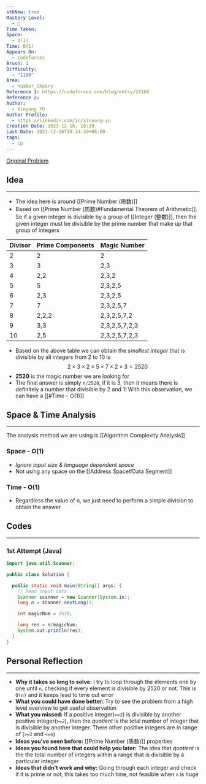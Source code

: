 ```yaml
---
sthNew: true
Mastery Level:
  - 📘
Time Taken: 
Space:
  - O(1)
Time: O(1)
Appears On:
  - Codeforces
Brush: 1
Difficulty:
  - "1100"
Area:
  - number_theory
Reference 1: https://codeforces.com/blog/entry/24160
Reference 2: 
Author:
  - Xinyang YU
Author Profile:
  - https://linkedin.com/in/xinyang-yu
Creation Date: 2023-12-16, 18:29
Last Date: 2023-12-16T19:14:49+08:00
tags:
  - cp
---
```

[Original Problem](https://codeforces.com/problemset/problem/630/J)
## Idea
---
- The idea here is around [[Prime Number (质数)]]
- Based on [[Prime Number (质数)#Fundamental Theorem of Arithmetic]]. So if a given integer is divisible by a group of [[Integer (整数)]], then the given integer must be divisible by the prime number that make up that group of integers

| Divisor | Prime Components | Magic Number  |
| ------- | ---------------- | ------------- |
| 2       | 2                | 2             |
| 3       | 3                | 2,3           |
| 4       | 2,2              | 2,3,2         |
| 5       | 5                | 2,3,2,5       |
| 6       | 2,3              | 2,3,2,5       |
| 7       | 7                | 2,3,2,5,7    |
| 8       | 2,2,2            | 2,3,2,5,7,2   |
| 9       | 3,3              | 2,3,2,5,7,2,3 |
| 10      | 2,5              | 2,3,2,5,7,2,3              |
- Based on the above table we can obtain the *smallest integer* that is divisible  by all integers from 2 to 10 is 
$$
2 \times 3 \times 2 \times 5 \times 7 \times 2 \times 3 = 2520
$$
- **2520** is the magic number we are looking for
- The final answer is simply `n/2520`, if it is 3, then it means there is definitely a number that divisible by 2 and 1! With this observation, we can have a [[#Time - O(1)]]

## Space & Time Analysis
---
The analysis method we are using is [[Algorithm Complexity Analysis]]
### Space - O(1)
- *Ignore input size & language dependent space*
- Not using any space on the [[Address Space#Data Segment]]
### Time - O(1)
- Regardless the value of n, we just need to perform a simple division to obtain the answer
 

## Codes
---
### 1st Attempt (Java)
```java
import java.util.Scanner;

public class Solution {

  public static void main(String[] args) {
    // Read input data
    Scanner scanner = new Scanner(System.in);
    long n = scanner.nextLong();

    int magicNum = 2520;

    long res = n/magicNum;
    System.out.println(res);
  }
}
```

## Personal Reflection
---
- **Why it takes so long to solve:** I try to loop through the elements one by one until `n`, checking if every element is divisible by 2520 or not. This is `O(n)` and it keeps lead to time out error
- **What you could have done better:** Try to see the problem from a high level overview to get useful observation
- **What you missed:** If a positive integer(`>=2`) is divisible by another positive integer(`>=2`), then the *quotient* is the total number of integer that is divisible by another integer. There other positive integers are in range of (`>=2` and `<=n`)
- **Ideas you've seen before:** [[Prime Number (质数)]] properties 
- **Ideas you found here that could help you later:** The idea that *quotient* is the the total number of integers within a range that is divisible by a particular integer
- **Ideas that didn't work and why:** Going through each integer and check if it is prime or not, this takes too much time, not feasible when `n` is huge